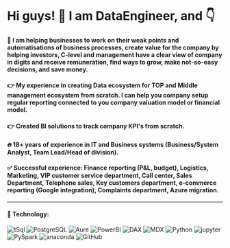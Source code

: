 # Hi guys! 🤝 I am DataEngineer, and 👇

#### 👋 I am helping businesses to work on their weak points and automatisations of business processes, create value for the company by helping investors, C-level and management have a clear view of company in digits and receive remuneration, find ways to grow, make not-so-easy decisions, and save money.

#### 👉 My experience in creating Data ecosystem for TOP and Middle management ecosystem from scratch. I can help you company setup regular reporting connected to you company valuation model or financial model.

#### 👉 Created BI solutions to track company KPI's from scratch.

#### 🔥 18+ years of experience in IT and Business systems (Business/System Analyst, Team Lead/Head of division).

#### ✅ Successful experience: Finance reporting (P&L, budget), Logistics, Marketing, VIP customer service department, Call center, Sales Department, Telephone sales, Key customers department, e-commerce reporting (Google integration), Complaints department, Azure migration.
___

#### 💾 Technology:
![tSql](https://img.shields.io/badge/-tSQL-090909?style=for-the-badge&logo=microsoft&Color=47C5FB)
![PostgreSQL](https://img.shields.io/badge/-PostgreSQL-090909?style=for-the-badge&logo=PostgreSQL&Color=47C5FB)
![Aure](https://img.shields.io/badge/-Azure-090909?style=for-the-badge&logo=azure&Color=47C5FB)
![PowerBI](https://img.shields.io/badge/-PowerBI-090909?style=for-the-badge&logo=PowerBI&Color=47C5FB)
![DAX](https://img.shields.io/badge/-DAX-090909?style=for-the-badge&logo=DAX&Color=47C5FB)
![MDX](https://img.shields.io/badge/-MDX-090909?style=for-the-badge&logo=MDX&Color=47C5FB)
![Python](https://img.shields.io/badge/-Python-090909?style=for-the-badge&logo=Python&Color=47C5FB)
![jupyter](https://img.shields.io/badge/-Jupyter-090909?style=for-the-badge&logo=jupyter&Color=47C5FB)
![PySpark](https://img.shields.io/badge/-PySpark-090909?style=for-the-badge&logo=PySpark&Color=47C5FB)
![anaconda](https://img.shields.io/badge/-anaconda-090909?style=for-the-badge&logo=anaconda&Color=47C5FB)
![GitHub](https://img.shields.io/badge/-GitHub-090909?style=for-the-badge&logo=GitHub&Color=47C5FB)

<!--

**mikhayluk/mikhayluk** is a ✨ _special_ ✨ repository because its `README.md` (this file) appears on your GitHub profile.

Here are some ideas to get you started:

- 🔭 I’m currently working on ...
- 🌱 I’m currently learning ...
- 👯 I’m looking to collaborate on ...
- 🤔 I’m looking for help with ...
- 💬 Ask me about ...
- 📫 How to reach me: ...
- 😄 Pronouns: ...
- ⚡ Fun fact: ...
-->
